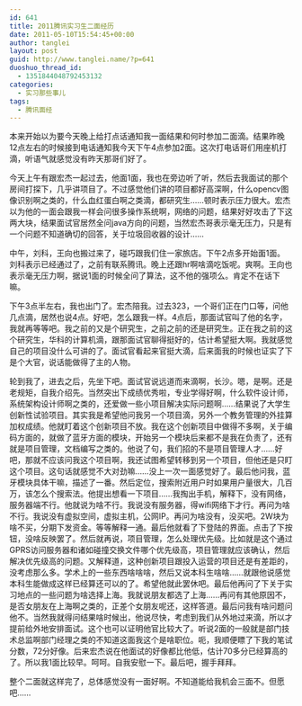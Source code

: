 ```yaml
---
id: 641
title: 2011腾讯实习生二面经历
date: 2011-05-10T15:54:45+00:00
author: tanglei
layout: post
guid: http://www.tanglei.name/?p=641
duoshuo_thread_id:
  - 1351844048792453132
categories:
  - 实习那些事儿
tags:
  - 腾讯面经
---
```

本来开始以为要今天晚上给打点话通知我一面结果和何时参加二面滴。结果昨晚12点左右的时候接到电话通知我今天下午4点参加2面。这次打电话哥们用座机打滴，听语气就感觉没有昨天那哥们好了。

今天上午有跟宏杰一起过去，他面1面，我也在旁边听了听，然后去我面试的那个房间打探下，几乎讲项目了。不过感觉他们讲的项目都好高深啊，什么opencv图像识别啊之类的，什么血红蛋白啊之类滴，都研究生……顿时表示压力很大。宏杰以为他的一面会跟我一样会问很多操作系统啊，网络的问题，结果好好攻击了下这两大块，结果面试官居然全问java方向的问题，当然宏杰哥表示毫无压力，只是有一个问题不知道确切的回答，关于垃圾回收器的设计……

中午，刘科，王向也搬过来了，碰巧跟我们住一家旅店。下午2点多开始面1面。刘科表示已经通过了，之前有联系腾讯。晚上还跟hr啊啥滴吃饭呢。爽啊。王向也表示毫无压力啊，据说1面的时候全问了算法，这不他的强项么。肯定不在话下嘛。

下午3点半左右，我也出门了。宏杰陪我。过去323，一个哥们正在门口等，问他几点滴，居然也说4点。好吧，怎么跟我一样。4点后，那面试官叫了他的名字，我就再等等吧。我之前的又是个研究生，之前之前的还是研究生。正在我之前的这个研究生，华科的计算机滴，跟那面试官聊得挺好的，估计希望挺大啊。我就感觉自己的项目没什么可讲的了。面试官看起来官挺大滴，后来面我的时候也证实了下是个大官，说话能做得了主的人物。

轮到我了，进去之后，先坐下吧。面试官说远道而来滴啊，长沙。嗯，是啊。还是老规矩，自我介绍先。当然突出下成绩优秀啦，专业学得好啊，什么软件设计师，系统架构设计师啊之类的，还爱做一些小项目解决实际问题啊……结果说了大学生创新性试验项目。其实我是希望他问我另一个项目滴，另外一个教务管理的外挂算加权成绩。他就盯着这个创新项目不放。我在这个创新项目中做得不多啊，关于编码方面的，就做了蓝牙方面的模块，开始另一个模块后来都不是我在负责了，还有就是项目管理，文档编写之类的。他说了句，我们招的不是项目管理人才……好吧，那就不应该问我这个项目啊，我还试图希望转移到另一个项目，但他还是只盯这个项目。这句话就感觉不大对劲嘛……没上一次一面感觉好了。最后他问我，蓝牙模块具体干嘛，描述了一番。然后定位，搜索附近用户时如果用户量很大，几百万，该怎么个搜索法。他提出想看一下项目……我掏出手机，解释下，没有网络，服务器端不行。他就说为啥不行。我说没有服务器，得wifi网络下才行。再问为啥不行。我说没有虚拟空间，虚拟主机，公网IP。再问为啥没有，没买吧。2W块为啥不买，分期下发资金。等等解释一通。最后他就看了下登陆的界面。点击了下按钮，没啥反映罢了。然后就再说，项目管理，怎么处理优先级。比如就是这个通过GPRS访问服务器和诸如碰撞交换文件哪个优先级高，项目管理就应该确认，然后解决优先级高的问题。又解释道，这种创新项目跟投入运营的项目还是有差距的，没考虑那么多。学术上的一些东西啥啥啥，然后又说本科生啥啥……就跟他说感觉本科生能做成这样已经算还可以的了。希望他就此罢休吧。最后他再问了下关于实习地点的一些问题为啥选择上海。我就说朋友都选了上海……再问有其他原因不，是否女朋友在上海啊之类的，正差个女朋友呢还，这样答道。最后问我有啥问题问他不。当然我就得问结果啥时候出，他说尽快，考虑到我们从外地过来滴，所以才提前给外地安排面试。这个也可以证明他官比较大了。听说2面的一般就是部门技术总监啊部门经理之类的不知道这面我这个是啥职位。呃，我顺便瞟了下我的笔试分数，72分好像。后来宏杰说在他面试的好像都比他低，估计70多分已经算高的了。所以我1面比较早。呵呵。自我安慰一下。最后吧，握手拜拜。

整个二面就这样完了，总体感觉没有一面好啊。不知道能给我机会三面不。但愿吧……
